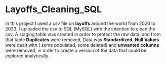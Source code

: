 # Layoffs_Cleaning_SQL
In this project I used a csv file on **layoffs** around the world from 2020 to 2023. I uploaded the csv to SQL (MySQL) with the intention to clean the csv.
A staging table was created in order to protect the raw data, and from that table **Duplicates** were removed, Data was **Standardized**, **Null Values** were dealt with ( some populated, some deleted) and **unwanted columns** were removed, in order to create a version of the data that could be explored analytically.
